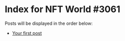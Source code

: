 # Index for NFT World #3061
Posts will be displayed in the order below:

- [Your first post](./001-first.md)

